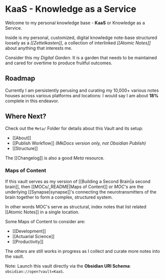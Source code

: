 # KaaS - Knowledge as a Service

Welcome to my personal knowledge base - **KaaS** or Knowledge as a Service.

Inside is my personal, customized, digital knowledge note-base structured loosely as a *[[Zettelkasten]]*, a collection of interlinked *[[Atomic Notes]]* about anything that interests me.

Consider this my *Digital Garden*. It is a garden that needs to be maintained and cared for overtime to produce fruitful outcomes.

## Roadmap

Currently I am persistently perusing and curating my 10,000+ various notes houses across various platforms and locations: I would say I am about **18%** complete in this endeavor.

## Where Next?

Check out the `Meta/` Folder for details about this Vault and its setup:

-   [[About]]
-   [[Publish Workflow]] _(MkDocs version only, not Obsidian Publish)_
-   [[Structure]]

The [[Changelog]] is also a good _Meta_ resource.

### Maps of Content

If this vault serves as my version of [[Building a Second Brain|a second brain]], then [[MOCs/_README|Maps of Content]] or _MOC's_ are the underlying [[Synapse|synapse]]'s connecting the neurotransmitters of the brain together to form a complex, structured system.

In other words MOC's serve as structural, index notes that list related [[Atomic Notes]] in a single location.

Some Maps of Content to consider are:

-   [[Development]]
-   [[Actuarial Science]]
-   [[Productivity]]

The others are still works in progress as I collect and curate more notes into the vault.

Note: Launch this vault directly via the **Obsidian URI Schema**: `obsidian://open?vault=KaaS`.